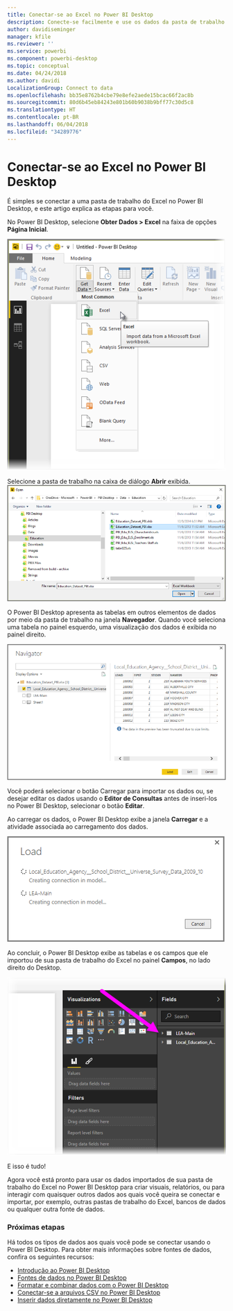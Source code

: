 ```yaml
---
title: Conectar-se ao Excel no Power BI Desktop
description: Conecte-se facilmente e use os dados da pasta de trabalho do Excel no Power BI Desktop
author: davidiseminger
manager: kfile
ms.reviewer: ''
ms.service: powerbi
ms.component: powerbi-desktop
ms.topic: conceptual
ms.date: 04/24/2018
ms.author: davidi
LocalizationGroup: Connect to data
ms.openlocfilehash: bb35e8762b4cbe79e8efe2aede15bcac66f2ac8b
ms.sourcegitcommit: 80d6b45eb84243e801b60b9038b9bff77c30d5c8
ms.translationtype: HT
ms.contentlocale: pt-BR
ms.lasthandoff: 06/04/2018
ms.locfileid: "34289776"
---
```

# <a name="connect-to-excel-in-power-bi-desktop"></a>Conectar-se ao Excel no Power BI Desktop
É simples se conectar a uma pasta de trabalho do Excel no Power BI Desktop, e este artigo explica as etapas para você.

No Power BI Desktop, selecione **Obter Dados > Excel** na faixa de opções **Página Inicial**.

![](media/desktop-connect-excel/connect_to_excel_1.png)

Selecione a pasta de trabalho na caixa de diálogo **Abrir** exibida.
![](media/desktop-connect-excel/connect_to_excel_2.png)

O Power BI Desktop apresenta as tabelas em outros elementos de dados por meio da pasta de trabalho na janela **Navegador**. Quando você seleciona uma tabela no painel esquerdo, uma visualização dos dados é exibida no painel direito.

![](media/desktop-connect-excel/connect_to_excel_3.png)

Você poderá selecionar o botão Carregar para importar os dados ou, se desejar editar os dados usando o **Editor de Consultas** antes de inseri-los no Power BI Desktop, selecionar o botão **Editar**.

Ao carregar os dados, o Power BI Desktop exibe a janela **Carregar** e a atividade associada ao carregamento dos dados.  

![](media/desktop-connect-excel/connect_to_excel_4.png)

Ao concluir, o Power BI Desktop exibe as tabelas e os campos que ele importou de sua pasta de trabalho do Excel no painel **Campos**, no lado direito do Desktop.

![](media/desktop-connect-excel/connect_to_excel_5.png)

E isso é tudo!

Agora você está pronto para usar os dados importados de sua pasta de trabalho do Excel no Power BI Desktop para criar visuais, relatórios, ou para interagir com quaisquer outros dados aos quais você queira se conectar e importar, por exemplo, outras pastas de trabalho do Excel, bancos de dados ou qualquer outra fonte de dados.

### <a name="next-steps"></a>Próximas etapas
Há todos os tipos de dados aos quais você pode se conectar usando o Power BI Desktop. Para obter mais informações sobre fontes de dados, confira os seguintes recursos:

* [Introdução ao Power BI Desktop](desktop-getting-started.md)
* [Fontes de dados no Power BI Desktop](desktop-data-sources.md)
* [Formatar e combinar dados com o Power BI Desktop](desktop-shape-and-combine-data.md)
* [Conectar-se a arquivos CSV no Power BI Desktop](desktop-connect-csv.md)   
* [Inserir dados diretamente no Power BI Desktop](desktop-enter-data-directly-into-desktop.md)   

